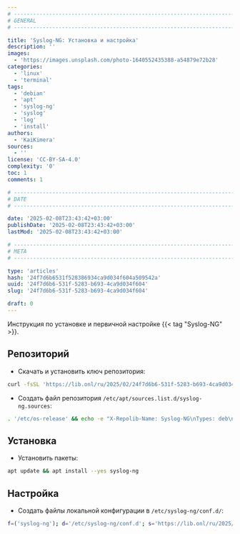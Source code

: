 ```yaml
---
# -------------------------------------------------------------------------------------------------------------------- #
# GENERAL
# -------------------------------------------------------------------------------------------------------------------- #

title: 'Syslog-NG: Установка и настройка'
description: ''
images:
  - 'https://images.unsplash.com/photo-1640552435388-a54879e72b28'
categories:
  - 'linux'
  - 'terminal'
tags:
  - 'debian'
  - 'apt'
  - 'syslog-ng'
  - 'syslog'
  - 'log'
  - 'install'
authors:
  - 'KaiKimera'
sources:
  - ''
license: 'CC-BY-SA-4.0'
complexity: '0'
toc: 1
comments: 1

# -------------------------------------------------------------------------------------------------------------------- #
# DATE
# -------------------------------------------------------------------------------------------------------------------- #

date: '2025-02-08T23:43:42+03:00'
publishDate: '2025-02-08T23:43:42+03:00'
lastMod: '2025-02-08T23:43:42+03:00'

# -------------------------------------------------------------------------------------------------------------------- #
# META
# -------------------------------------------------------------------------------------------------------------------- #

type: 'articles'
hash: '24f7d6b6531f528386934ca9d034f604a509542a'
uuid: '24f7d6b6-531f-5283-b693-4ca9d034f604'
slug: '24f7d6b6-531f-5283-b693-4ca9d034f604'

draft: 0
---
```


Инструкция по установке и первичной настройке {{< tag "Syslog-NG" >}}.

<!--more-->

## Репозиторий

- Скачать и установить ключ репозитория:

```bash
curl -fsSL 'https://lib.onl/ru/2025/02/24f7d6b6-531f-5283-b693-4ca9d034f604/syslog-ng.asc' | gpg --dearmor -o '/etc/apt/keyrings/syslog-ng.gpg'
```

- Создать файл репозитория `/etc/apt/sources.list.d/syslog-ng.sources`:

```bash
. '/etc/os-release' && echo -e "X-Repolib-Name: Syslog-NG\nTypes: deb\nURIs: https://ose-repo.syslog-ng.com/apt\nSuites: stable\nComponents: ${ID}-${VERSION_CODENAME}\nSigned-By: /etc/apt/keyrings/syslog-ng.gpg\n" | tee '/etc/apt/sources.list.d/syslog-ng.sources' > '/dev/null'
```

## Установка

- Установить пакеты:

```bash
apt update && apt install --yes syslog-ng
```

## Настройка

- Создать файлы локальной конфигурации в `/etc/syslog-ng/conf.d/`:

```bash
f=('syslog-ng'); d='/etc/syslog-ng/conf.d'; s='https://lib.onl/ru/2025/02/24f7d6b6-531f-5283-b693-4ca9d034f604'; for i in "${f[@]}"; do curl -fsSLo "${d}/90-${i}.local.conf" "${s}/${i}.conf"; done
```
